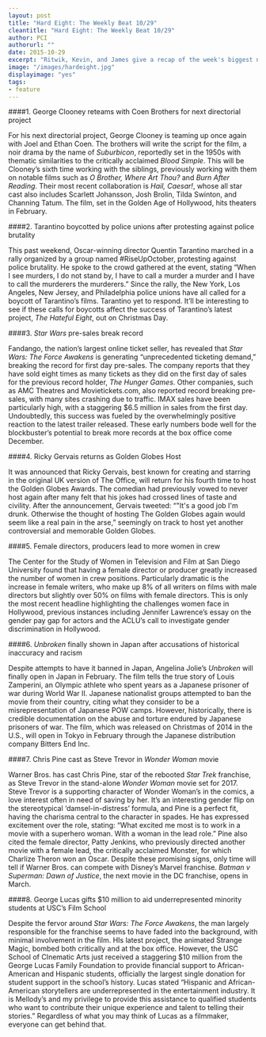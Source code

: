 ```yaml
---
layout: post
title: "Hard Eight: The Weekly Beat 10/29"
cleantitle: "Hard Eight: The Weekly Beat 10/29"
author: PCI
authorurl: ""
date: 2015-10-29
excerpt: "Ritwik, Kevin, and James give a recap of the week's biggest news"
image: "/images/hardeight.jpg"
displayimage: "yes"
tags: 
- feature
---
```

	
####1. George Clooney reteams with Coen Brothers for next directorial project

For his next directorial project, George Clooney is teaming up once again with Joel and Ethan Coen. The brothers will write the script for the film, a noir drama by the name of *Suburbicon*, reportedly set in the 1950s with thematic similarities to the critically acclaimed *Blood Simple*. This will be Clooney’s sixth time working with the siblings, previously working with them on notable films such as *O Brother, Where Art Thou?* and *Burn After Reading*. Their most recent collaboration is *Hail, Caesar!*, whose all star cast also includes Scarlett Johansson, Josh Brolin, Tilda Swinton, and Channing Tatum. The film, set in the Golden Age of Hollywood, hits theaters in February.

####2. Tarantino boycotted by police unions after protesting against police brutality

This past weekend, Oscar-winning director Quentin Tarantino marched in a rally organized by a group named #RiseUpOctober, protesting against police brutality. He spoke to the crowd gathered at the event, stating “When I see murders, I do not stand by, I have to call a murder a murder and I have to call the murderers the murderers.” Since the rally, the New York, Los Angeles, New Jersey, and Philadelphia police unions have all called for a boycott of Tarantino’s films. Tarantino yet to respond. It’ll be interesting to see if these calls for boycotts affect the success of Tarantino’s latest project, *The Hateful Eight*, out on Christmas Day.

####3. *Star Wars* pre-sales break record

Fandango, the nation’s largest online ticket seller, has revealed that *Star Wars: The Force Awakens* is generating “unprecedented ticketing demand,” breaking the record for first day pre-sales. The company reports that they have sold eight times as many tickets as they did on the first day of sales for the previous record holder, *The Hunger Games*. Other companies, such as AMC Theatres and Movietickets.com, also reported record breaking pre-sales, with many sites crashing due to traffic. IMAX sales have been particularly high, with a staggering $6.5 million in sales from the first day. Undoubtedly, this success was fueled by the overwhelmingly positive reaction to the latest trailer released. These early numbers bode well for the blockbuster’s potential to break more records at the box office come December. 

####4. Ricky Gervais returns as Golden Globes Host

It was announced that Ricky Gervais, best known for creating and starring in the original UK version of The Office, will return for his fourth time to host the Golden Globes Awards. The comedian had previously vowed to never host again after many felt that his jokes had crossed lines of taste and civility. After the announcement, Gervais tweeted: “"It's a good job I'm drunk. Otherwise the thought of hosting The Golden Globes again would seem like a real pain in the arse,” seemingly on track to host yet another controversial and memorable Golden Globes.

####5. Female directors, producers lead to more women in crew

The Center for the Study of Women in Television and Film at San Diego University found that having a female director or producer greatly increased the number of women in crew positions. Particularly dramatic is the increase in female writers, who make up 8% of all writers on films with male directors but slightly over 50% on films with female directors. This is only the most recent headline highlighting the challenges women face in Hollywood, previous instances including Jennifer Lawrence’s essay on the gender pay gap for actors and the ACLU’s call to investigate gender discrimination in Hollywood.
	
####6. *Unbroken* finally shown in Japan after accusations of historical inaccuracy and racism

Despite attempts to have it banned in Japan, Angelina Jolie’s *Unbroken* will finally open in Japan in February. The film tells the true story of Louis Zamperini, an Olympic athlete who spent years as a Japanese prisoner of war during World War II. Japanese nationalist groups attempted to ban the movie from their country, citing what they consider to be a misrepresentation of Japanese POW camps. However, historically, there is credible documentation on the abuse and torture endured by Japanese prisoners of war. The film, which was released on Christmas of 2014 in the U.S., will open in Tokyo in February through the Japanese distribution company Bitters End Inc.
	
####7. Chris Pine cast as Steve Trevor in *Wonder Woman* movie

Warner Bros. has cast Chris Pine, star of the rebooted *Star Trek* franchise, as Steve Trevor in the stand-alone *Wonder Woman* movie set for 2017. Steve Trevor is a supporting character of Wonder Woman’s in the comics, a love interest often in need of saving by her. It’s an interesting gender flip on the stereotypical ‘damsel-in-distress’ formula, and Pine is a perfect fit, having the charisma central to the character in spades. He has expressed excitement over the role, stating: “What excited me most is to work in a movie with a superhero woman. With a woman in the lead role.” Pine also cited the female director, Patty Jenkins, who previously directed another movie with a female lead, the critically acclaimed Monster, for which Charlize Theron won an Oscar. Despite these promising signs, only time will tell if Warner Bros. can compete with Disney’s Marvel franchise. *Batman v Superman: Dawn of Justice*, the next movie in the DC franchise, opens in March.

####8. George Lucas gifts $10 million to aid underrepresented minority students at USC’s Film School

Despite the fervor around *Star Wars: The Force Awakens*, the man largely responsible for the franchise seems to have faded into the background, with minimal involvement in the film. HIs latest project, the animated Strange Magic, bombed both critically and at the box office. However, the USC School of CInematic Arts just received a staggering $10 million from the George Lucas Family Foundation to provide financial support to African-American and Hispanic students, officially the largest single donation for student support in the school’s history. Lucas stated “Hispanic and African-American storytellers are underrepresented in the entertainment industry. It is Mellody’s and my privilege to provide this assistance to qualified students who want to contribute their unique experience and talent to telling their stories.” Regardless of what you may think of Lucas as a filmmaker, everyone can get behind that.
